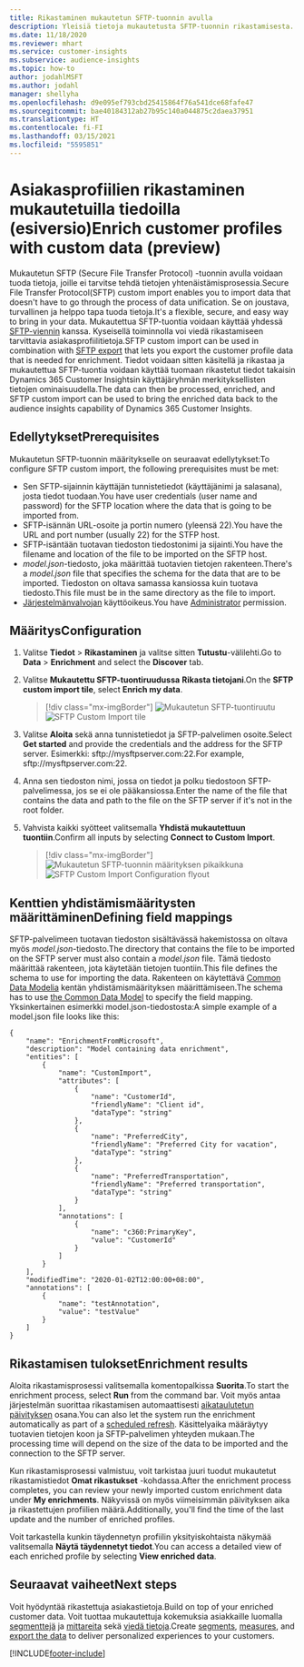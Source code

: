 ```yaml
---
title: Rikastaminen mukautetun SFTP-tuonnin avulla
description: Yleisiä tietoja mukautetusta SFTP-tuonnin rikastamisesta.
ms.date: 11/18/2020
ms.reviewer: mhart
ms.service: customer-insights
ms.subservice: audience-insights
ms.topic: how-to
author: jodahlMSFT
ms.author: jodahl
manager: shellyha
ms.openlocfilehash: d9e095ef793cbd25415864f76a541dce68fafe47
ms.sourcegitcommit: bae40184312ab27b95c140a044875c2daea37951
ms.translationtype: HT
ms.contentlocale: fi-FI
ms.lasthandoff: 03/15/2021
ms.locfileid: "5595851"
---
```

# <a name="enrich-customer-profiles-with-custom-data-preview"></a><span data-ttu-id="8c59b-103">Asiakasprofiilien rikastaminen mukautetuilla tiedoilla (esiversio)</span><span class="sxs-lookup"><span data-stu-id="8c59b-103">Enrich customer profiles with custom data (preview)</span></span>

<span data-ttu-id="8c59b-104">Mukautetun SFTP (Secure File Transfer Protocol) -tuonnin avulla voidaan tuoda tietoja, joille ei tarvitse tehdä tietojen yhtenäistämisprosessia.</span><span class="sxs-lookup"><span data-stu-id="8c59b-104">Secure File Transfer Protocol(SFTP) custom import enables you to import data that doesn't have to go through the process of data unification.</span></span> <span data-ttu-id="8c59b-105">Se on joustava, turvallinen ja helppo tapa tuoda tietoja.</span><span class="sxs-lookup"><span data-stu-id="8c59b-105">It's a flexible, secure, and easy way to bring in your data.</span></span> <span data-ttu-id="8c59b-106">Mukautettua SFTP-tuontia voidaan käyttää yhdessä [SFTP-viennin](export-sftp.md) kanssa. Kyseisellä toiminnolla voi viedä rikastamiseen tarvittavia asiakasprofiilitietoja.</span><span class="sxs-lookup"><span data-stu-id="8c59b-106">SFTP custom import can be used in combination with [SFTP export](export-sftp.md) that lets you export the customer profile data that is needed for enrichment.</span></span> <span data-ttu-id="8c59b-107">Tiedot voidaan sitten käsitellä ja rikastaa ja mukautettua SFTP-tuontia voidaan käyttää tuomaan rikastetut tiedot takaisin Dynamics 365 Customer Insightsin käyttäjäryhmän merkityksellisten tietojen ominaisuudella.</span><span class="sxs-lookup"><span data-stu-id="8c59b-107">The data can then be processed, enriched, and SFTP custom import can be used to bring the enriched data back to the audience insights capability of Dynamics 365 Customer Insights.</span></span>

## <a name="prerequisites"></a><span data-ttu-id="8c59b-108">Edellytykset</span><span class="sxs-lookup"><span data-stu-id="8c59b-108">Prerequisites</span></span>

<span data-ttu-id="8c59b-109">Mukautetun SFTP-tuonnin määritykselle on seuraavat edellytykset:</span><span class="sxs-lookup"><span data-stu-id="8c59b-109">To configure SFTP custom import, the following prerequisites must be met:</span></span>

- <span data-ttu-id="8c59b-110">Sen SFTP-sijainnin käyttäjän tunnistetiedot (käyttäjänimi ja salasana), josta tiedot tuodaan.</span><span class="sxs-lookup"><span data-stu-id="8c59b-110">You have user credentials (user name and password) for the SFTP location where the data that is going to be imported from.</span></span>
- <span data-ttu-id="8c59b-111">SFTP-isännän URL-osoite ja portin numero (yleensä 22).</span><span class="sxs-lookup"><span data-stu-id="8c59b-111">You have the URL and port number (usually 22) for the STFP host.</span></span>
- <span data-ttu-id="8c59b-112">SFTP-isäntään tuotavan tiedoston tiedostonimi ja sijainti.</span><span class="sxs-lookup"><span data-stu-id="8c59b-112">You have the filename and location of the file to be imported on the SFTP host.</span></span>
- <span data-ttu-id="8c59b-113">*model.json*-tiedosto, joka määrittää tuotavien tietojen rakenteen.</span><span class="sxs-lookup"><span data-stu-id="8c59b-113">There's a *model.json* file that specifies the schema for the data that are to be imported.</span></span> <span data-ttu-id="8c59b-114">Tiedoston on oltava samassa kansiossa kuin tuotava tiedosto.</span><span class="sxs-lookup"><span data-stu-id="8c59b-114">This file must be in the same directory as the file to import.</span></span>
- <span data-ttu-id="8c59b-115">[Järjestelmänvalvojan](permissions.md#administrator) käyttöoikeus.</span><span class="sxs-lookup"><span data-stu-id="8c59b-115">You have [Administrator](permissions.md#administrator) permission.</span></span>

## <a name="configuration"></a><span data-ttu-id="8c59b-116">Määritys</span><span class="sxs-lookup"><span data-stu-id="8c59b-116">Configuration</span></span>

1. <span data-ttu-id="8c59b-117">Valitse **Tiedot** > **Rikastaminen** ja valitse sitten **Tutustu**-välilehti.</span><span class="sxs-lookup"><span data-stu-id="8c59b-117">Go to **Data** > **Enrichment** and select the **Discover** tab.</span></span>

1. <span data-ttu-id="8c59b-118">Valitse **Mukautettu SFTP-tuontiruudussa** **Rikasta tietojani**.</span><span class="sxs-lookup"><span data-stu-id="8c59b-118">On the **SFTP custom import tile**, select **Enrich my data**.</span></span>

   > [!div class="mx-imgBorder"]
   > <span data-ttu-id="8c59b-119">![Mukautetun SFTP-tuontiruutu](media/SFTP_Custom_Import_tile.png "Mukautetun SFTP-tuontiruutu")</span><span class="sxs-lookup"><span data-stu-id="8c59b-119">![SFTP Custom Import tile](media/SFTP_Custom_Import_tile.png "SFTP Custom Import tile")</span></span>

1. <span data-ttu-id="8c59b-120">Valitse **Aloita** sekä anna tunnistetiedot ja SFTP-palvelimen osoite.</span><span class="sxs-lookup"><span data-stu-id="8c59b-120">Select **Get started** and provide the credentials and the address for the SFTP server.</span></span> <span data-ttu-id="8c59b-121">Esimerkki: sftp://mysftpserver.com:22.</span><span class="sxs-lookup"><span data-stu-id="8c59b-121">For example, sftp://mysftpserver.com:22.</span></span>

1. <span data-ttu-id="8c59b-122">Anna sen tiedoston nimi, jossa on tiedot ja polku tiedostoon SFTP-palvelimessa, jos se ei ole pääkansiossa.</span><span class="sxs-lookup"><span data-stu-id="8c59b-122">Enter the name of the file that contains the data and path to the file on the SFTP server if it's not in the root folder.</span></span>

1. <span data-ttu-id="8c59b-123">Vahvista kaikki syötteet valitsemalla **Yhdistä mukautettuun tuontiin**.</span><span class="sxs-lookup"><span data-stu-id="8c59b-123">Confirm all inputs by selecting **Connect to Custom Import**.</span></span>

   > [!div class="mx-imgBorder"]
   > <span data-ttu-id="8c59b-124">![Mukautetun SFTP-tuonnin määrityksen pikaikkuna](media/SFTP_Custom_Import_Configuration_flyout.png "Mukautetun SFTP-tuonnin määrityksen pikaikkuna")</span><span class="sxs-lookup"><span data-stu-id="8c59b-124">![SFTP Custom Import Configuration flyout](media/SFTP_Custom_Import_Configuration_flyout.png "SFTP Custom Import Configuration flyout")</span></span>

## <a name="defining-field-mappings"></a><span data-ttu-id="8c59b-125">Kenttien yhdistämismääritysten määrittäminen</span><span class="sxs-lookup"><span data-stu-id="8c59b-125">Defining field mappings</span></span> 

<span data-ttu-id="8c59b-126">SFTP-palvelimeen tuotavan tiedoston sisältävässä hakemistossa on oltava myös *model.json*-tiedosto.</span><span class="sxs-lookup"><span data-stu-id="8c59b-126">The directory that contains the file to be imported on the SFTP server must also contain a *model.json* file.</span></span> <span data-ttu-id="8c59b-127">Tämä tiedosto määrittää rakenteen, jota käytetään tietojen tuontiin.</span><span class="sxs-lookup"><span data-stu-id="8c59b-127">This file defines the schema to use for importing the data.</span></span> <span data-ttu-id="8c59b-128">Rakenteen on käytettävä [Common Data Modelia](/common-data-model/) kentän yhdistämismäärityksen määrittämiseen.</span><span class="sxs-lookup"><span data-stu-id="8c59b-128">The schema has to use [the Common Data Model](/common-data-model/) to specify the field mapping.</span></span> <span data-ttu-id="8c59b-129">Yksinkertainen esimerkki model.json-tiedostosta:</span><span class="sxs-lookup"><span data-stu-id="8c59b-129">A simple example of a model.json file looks like this:</span></span>

```
{
    "name": "EnrichmentFromMicrosoft",
    "description": "Model containing data enrichment",
    "entities": [
        {
            "name": "CustomImport",
            "attributes": [
                {
                    "name": "CustomerId",
                    "friendlyName": "Client id",
                    "dataType": "string"
                },
                {
                    "name": "PreferredCity",
                    "friendlyName": "Preferred City for vacation",
                    "dataType": "string"
                },
                {
                    "name": "PreferredTransportation",
                    "friendlyName": "Preferred transportation",
                    "dataType": "string"
                }
            ],
            "annotations": [
                {
                    "name": "c360:PrimaryKey",
                    "value": "CustomerId"
                }
            ]
        }
    ],
    "modifiedTime": "2020-01-02T12:00:00+08:00",
    "annotations": [
        {
            "name": "testAnnotation",
            "value": "testValue"
        }
    ]
}
```

## <a name="enrichment-results"></a><span data-ttu-id="8c59b-130">Rikastamisen tulokset</span><span class="sxs-lookup"><span data-stu-id="8c59b-130">Enrichment results</span></span>

<span data-ttu-id="8c59b-131">Aloita rikastamisprosessi valitsemalla komentopalkissa **Suorita**.</span><span class="sxs-lookup"><span data-stu-id="8c59b-131">To start the enrichment process, select **Run** from the command bar.</span></span> <span data-ttu-id="8c59b-132">Voit myös antaa järjestelmän suorittaa rikastamisen automaattisesti [aikataulutetun päivityksen](system.md#schedule-tab) osana.</span><span class="sxs-lookup"><span data-stu-id="8c59b-132">You can also let the system run the enrichment automatically as part of a [scheduled refresh](system.md#schedule-tab).</span></span> <span data-ttu-id="8c59b-133">Käsittelyaika määräytyy tuotavien tietojen koon ja SFTP-palvelimen yhteyden mukaan.</span><span class="sxs-lookup"><span data-stu-id="8c59b-133">The processing time will depend on the size of the data to be imported and the connection to the SFTP server.</span></span>

<span data-ttu-id="8c59b-134">Kun rikastamisprosessi valmistuu, voit tarkistaa juuri tuodut mukautetut rikastamistiedot **Omat rikastukset** -kohdassa.</span><span class="sxs-lookup"><span data-stu-id="8c59b-134">After the enrichment process completes, you can review your newly imported custom enrichment data under **My enrichments**.</span></span> <span data-ttu-id="8c59b-135">Näkyvissä on myös viimeisimmän päivityksen aika ja rikastettujen profiilien määrä.</span><span class="sxs-lookup"><span data-stu-id="8c59b-135">Additionally, you'll find the time of the last update and the number of enriched profiles.</span></span>

<span data-ttu-id="8c59b-136">Voit tarkastella kunkin täydennetyn profiilin yksityiskohtaista näkymää valitsemalla **Näytä täydennetyt tiedot**.</span><span class="sxs-lookup"><span data-stu-id="8c59b-136">You can access a detailed view of each enriched profile by selecting **View enriched data**.</span></span>

## <a name="next-steps"></a><span data-ttu-id="8c59b-137">Seuraavat vaiheet</span><span class="sxs-lookup"><span data-stu-id="8c59b-137">Next steps</span></span>

<span data-ttu-id="8c59b-138">Voit hyödyntää rikastettuja asiakastietoja.</span><span class="sxs-lookup"><span data-stu-id="8c59b-138">Build on top of your enriched customer data.</span></span> <span data-ttu-id="8c59b-139">Voit tuottaa mukautettuja kokemuksia asiakkaille luomalla [segmenttejä](segments.md) ja [mittareita](measures.md) sekä [viedä tietoja](export-destinations.md).</span><span class="sxs-lookup"><span data-stu-id="8c59b-139">Create [segments](segments.md), [measures](measures.md), and [export the data](export-destinations.md) to deliver personalized experiences to your customers.</span></span>




[!INCLUDE[footer-include](../includes/footer-banner.md)]
